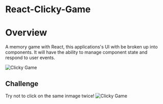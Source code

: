 # React-Clicky-Game

# Overview
A memory game with React, this applications's UI with be broken up into components. It will have the ability to manage component state and respond to user events.


![Clicky Game](public/assets/images/react_game1.jpg)

## Challenge 

Try not to click on the same inmage twice! 
![Clicky Game](public/assets/images/react_clicky2.jpg)

